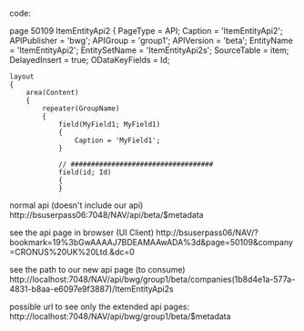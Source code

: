 code:


page 50109 ItemEntityApi2
{
    PageType = API;
    Caption = 'ItemEntityApi2';
    APIPublisher = 'bwg';
    APIGroup = 'group1';
    APIVersion = 'beta';
    EntityName = 'ItemEntityApi2';
    EntitySetName = 'ItemEntityApi2s';
    SourceTable = item;
    DelayedInsert = true;
    ODataKeyFields = Id;

    layout
    {
        area(Content)
        {
            repeater(GroupName)
            {
                field(MyField1; MyField1)
                {
                    Caption = 'MyField1';
                }

                // ###################################
                field(id; Id)
                {
                }
                
                
 normal api (doesn't include our api)
 http://bsuserpass06:7048/NAV/api/beta/$metadata
 
 see the api page in browser (UI Client)
 http://bsuserpass06/NAV/?bookmark=19%3bGwAAAAJ7BDEAMAAwADA%3d&page=50109&company=CRONUS%20UK%20Ltd.&dc=0
 
 
 see the path to our new api page (to consume)
 http://localhost:7048/NAV/api/bwg/group1/beta/companies(1b8d4e1a-577a-4831-b8aa-e6097e9f3887)/ItemEntityApi2s
 
 possible url to see only the extended api pages:
 http://localhost:7048/NAV/api/bwg/group1/beta/$metadata
 
 
 
 
 
 
               
